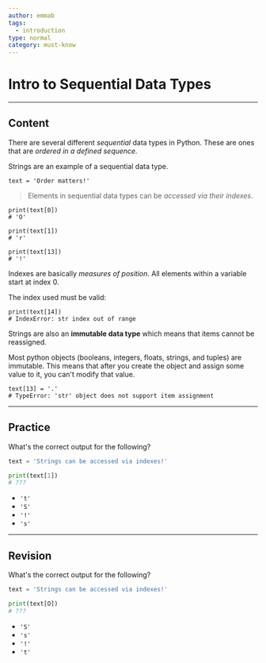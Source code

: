 ```yaml
---
author: emmab
tags:
  - introduction
type: normal
category: must-know
---
```


# Intro to Sequential Data Types


---

## Content

There are several different *sequential* data types in Python. These are ones that are *ordered in a defined sequence.*

Strings are an example of a sequential data type.

```plain-text
text = 'Order matters!'
```

> Elements in sequential data types can be *accessed via their indexes*.

```plain-text
print(text[0])
# 'O'

print(text[1])
# 'r'

print(text[13])
# '!'
```

Indexes are basically *measures of position*. All elements within a variable start at index 0.

The index used must be valid:

```plain-text
print(text[14])
# IndexError: str index out of range
```

Strings are also an **immutable data type** which means that items cannot be reassigned.

Most python objects (booleans, integers, floats, strings, and tuples) are immutable. This means that after you create the object and assign some value to it, you can't modify that value.

```plain-text
text[13] = '.'
# TypeError: 'str' object does not support item assignment
```


---

## Practice

What's the correct output for the following?

```python
text = 'Strings can be accessed via indexes!'

print(text[1])
# ???
```

- `'t'`
- `'S'`
- `'!'`
- `'s'`


---

## Revision

What's the correct output for the following?

```python
text = 'Strings can be accessed via indexes!'

print(text[O])
# ???
```

- `'S'`
- `'s'`
- `'!'`
- `'t'`
 
